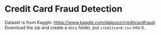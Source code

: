 # Credit Card Fraud Detection

Dataset is from Kaggle: https://www.kaggle.com/dalpozz/creditcardfraud.
Download the zip and create a `data` folder, put `creditcard.csv` into it.
